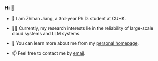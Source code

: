 ### Hi 👋

- 👯 I am Zhihan Jiang, a 3rd-year Ph.D. student at CUHK.

- 🧑‍💻 Currently, my research interests lie in the reliability of large-scale cloud systems and LLM systems.

- 🤔 You can learn more about me from my [personal homepage](http://www.zhihan-jiang.com).

- 📫 Feel free to contact me by [email](mailto:zhjiang@link.cuhk.edu.hk).

